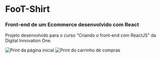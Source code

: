 # FooT-Shirt

### Front-end de um Ecommerce desenvolvido com React
Projeto desenvolvido para o curso "Criando o front-end com ReactJS" da Digital Innovation One.

![Print da página inicial](https://i.imgur.com/A5nYlCG.png "Print da página inicial")
![Print do carrinho de compras](https://i.imgur.com/cCqLrSV.png "Print do carrinho de compras")